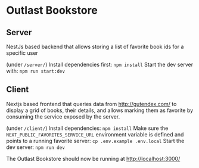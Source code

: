 # Outlast Bookstore

## Server

NestJs based backend that allows storing a list of favorite book ids for a specific user

(under `/server/`)
Install dependencies first:
`npm install`
Start the dev server with:
`npm run start:dev`

## Client

Nextjs based frontend that queries data from <http://gutendex.com/> to display a grid of books, their details, and allows marking them as favorite by consuming the service exposed by the server.

(under `/client/`)
Install dependencies:
`npm install`
Make sure the `NEXT_PUBLIC_FAVORITES_SERVICE_URL` environment variable is defined and points to a running favorite server:
`cp .env.example .env.local`
Start the dev server:
`npm run dev`

The Outlast Bookstore should now be running at <http://localhost:3000/>
